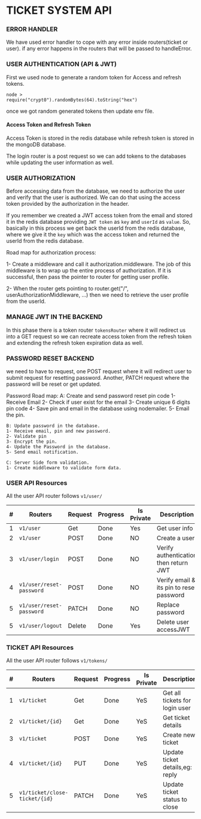 # TICKET SYSTEM API

### ERROR HANDLER

We have used error handler to cope with any error inside routers(ticket or user). if any error happens in the routers that will be passed to handleError.

### USER AUTHENTICATION (API & JWT)

First we used node to generate a random token for Access and refresh tokens.

```
node >
require("crypt0").randomBytes(64).toString("hex")
```
once we got random generated tokens then update env file.

#### Access Token and Refresh Token
Access Token is stored in the redis database while refresh token is stored in the mongoDB database.

The login router is a post request so we can add tokens to the databases while updating the user information as well.

### USER AUTHORIZATION
Before accessing data from the database, we need to authorize the user and verify that the user is authorized. We can do that using the access token provided by the authorization in the header.

If you remember we created a JWT access token from the email and stored it in the redis database providing `JWT token` as `key` and `userId` as `value`. So, basically in this process we get back the userId from the redis database, where we give it the `key` which was the access token and returned the userId from the redis database. 

Road map for authorization process:

1- Create a middleware and call it authorization.middleware. The job of this middleware is to wrap up the entire process of authorization. If it is successful, then pass the pointer to router for getting user profile.

2- When the router gets pointing to router.get("/", userAuthorizationMiddleware, ...) then we need to retrieve the user profile from the userId.


### MANAGE JWT IN THE BACKEND

In this phase there is a token router `tokensRouter` where it will redirect us into a GET request so we can recreate access token from the refresh token and extending the refresh token expiration data as well.


### PASSWORD RESET BACKEND

we need to have to request, one POST request where it will redirect user to submit request for resetting password. Another, PATCH request where the password will be reset or get updated.

Password Road map:
    A: Create and send password reset pin code
    1- Receive Email
    2- Check if user exist for the email
    3- Create unique 6 digits pin code
    4- Save pin and email in the database using nodemailer.
    5- Email the pin.

    B: Update password in the database.
    1- Receive email, pin and new password.
    2- Validate pin
    3- Encrypt the pin.
    4- Update the Password in the database.
    5- Send email notification.

    C: Server Side form validation.
    1- Create middleware to validate form data.






### USER API Resources

All the user API router follows `v1/user/`

| #  | Routers                      | Request | Progress | Is Private | Description                             |
|----|------------------------------| --------| ---------| -----------| --------------------------------        |
| 1  | `v1/user`                    | Get     | Done     | Yes        | Get user info                           |
| 2  | `v1/user`                    | POST    | Done     | NO         | Create a user                           |
| 3  | `v1/user/login`              | POST    | Done     | NO         | Verify authentication then return JWT   |
| 4  | `v1/user/reset-password`     | POST    | Done     | NO         | Verify email & its pin to reset password|
| 5  | `v1/user/reset-password`     | PATCH   | Done     | NO         | Replace password                        |
| 5  | `v1/user/logout`             | Delete  | Done     | Yes        | Delete user accessJWT                   |




### TICKET API Resources

All the user API router follows `v1/tokens/`

| #  | Routers                      | Request | Progress | Is Private | Description                     |
|----|------------------------------| --------| ---------| -----------| --------------------------------|
| 1  | `v1/ticket`                  | Get     | Done     | YeS        | Get all tickets for login user  |
| 2  | `v1/ticket/{id}`             | Get     | Done     | YeS        | Get ticket details              |
| 3  | `v1/ticket`                  | POST    | Done     | YeS        | Create new ticket               |
| 4  | `v1/ticket/{id}`             | PUT     | Done     | YeS        | Update ticket details,eg: reply |
| 5  | `v1/ticket/close-ticket/{id}`| PATCH   | Done     | YeS        | Update ticket status to close   |

